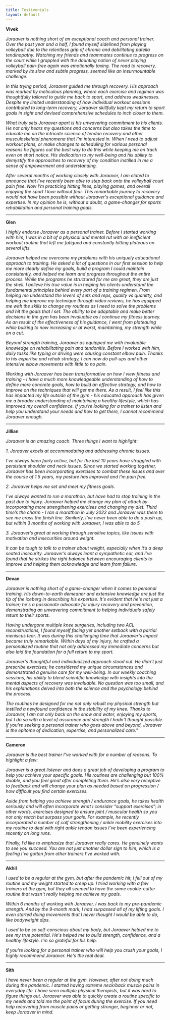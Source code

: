 ```yaml
---
title: Testimonials
layout: default
---
```


**Vivek**

*Joraaver is nothing short of an exceptional coach and personal trainer. Over the past year and a half, I found myself sidelined from playing volleyball due to the relentless grip of chronic and debilitating patella tendinopathy. Watching my friends and teammates continue to progress on the court while I grappled with the daunting notion of never playing volleyball pain-free again was emotionally taxing. The road to recovery, marked by its slow and subtle progress, seemed like an insurmountable challenge.*

*In this trying period, Joraaver guided me through recovery. His approach was marked by meticulous planning, where each exercise and regimen was thoughtfully tailored to guide me back to sport, and address weaknesses. Despite my limited understanding of how individual workout sessions contributed to long-term recovery, Joraaver skillfully kept my return to sport goals in sight and devised comprehensive schedules to inch closer to them.*

*What truly sets Joraaver apart is his unwavering commitment to his clients. He not only hears my questions and concerns but also takes the time to educate me on the intricate science of tendon recovery and other musculoskeletal phenomena that I’m interested in. When I need to adjust workout plans, or make changes to scheduling for various personal reasons he figures out the best way to do this while keeping me on track even on short notice. His dedication to my well-being and his ability to demystify the approaches to recovery of my condition instilled in me a sense of empowerment and understanding.*

*After several months of working closely with Joraaver, I am elated to announce that I've recently been able to step back onto the volleyball court pain free. Now I’m practicing hitting lines, playing games, and overall enjoying the sport I love without fear. This remarkable journey to recovery would not have been possible without Joraaver's exceptional guidance and expertise. In my opinion he is, without a doubt, a game-changer for sports rehabilitation and personal training goals.*

---

**Glen**

*I highly endorse Joraaver as a personal trainer. Before I started working with him, I was in a bit of a physical and mental rut with an inefficient workout routine that left me fatigued and constantly hitting plateaus on several lifts.*

*Joraaver helped me overcome my problems with his uniquely educational approach to training. He asked a lot of questions in our first session to help me more clearly define my goals, build a program I could maintain consistently, and helped me learn and progress throughout the entire process. While the programs he structured for me are great, they are just the shell. I believe his true value is in helping his clients understand the fundamental principles behind every part of a training regimen. From helping me understand the levers of sets and reps, quality vs quanitty, and helping me improve my technique through video reviews, he has equipped me with the skills to change my routines as I need to solve the problems and hit the goals that I set. The ability to be adaptable and make better decisions in the gym has been invaluable as I continue my fitness journey. As an result of the effectiveness of his guidance, I went from plateauing while bulking to now increasing or at worst, maintaining, my strength while on a cut.*

*Beyond strength training, Joraaver as equipped me with invaluable knowledge on rehabilitating pain and tendonitis. Before I worked with him, daily tasks like typing or driving were causing constant elbow pain. Thanks to his expertise and rehab strategy, I can now do pull-ups and other intensive elbow movements with little to no pain.*
  
*Working with Joraaver has been transformative on how I view fitness and training - I have a much more knowledgeable understanding of how to define more concrete goals, how to build an effective strategy, and how to improve on the techniques that will get me there. As a result, I feel like this has impacted my life outside of the gym - his educated approach has given me a broader understanding of maintaining a healthy lifestyle, which has improved my overall confidence. If you’re looking for a trainer to listen and help you understand your needs and how to get there, I cannot recommend Joraaver enough.*

---

**Jillian**

*Joraaver is an amazing coach. Three things I want to highlight:*

*1. Joraaver excels at accommodating and addressing chronic issues.*

*I’ve always been fairly active, but for the last 10 years have struggled with persistent shoulder and neck issues. Since we started working together, Joraaver has been incorporating exercises to combat these issues and over the course of 1.5 years, my posture has improved and I’m pain free.*

*2. Joraaver helps me set and meet my fitness goals.*

*I’ve always wanted to run a marathon, but have had to stop training in the past due to injury. Joraaver helped me change my plan of attack by incorporating more strengthening exercises and changing my diet. Third time’s the charm - I ran a marathon in July 2022 and Joraaver was there to see me cross the finish line. Similarly, I’ve never been able to do a push up, but within 3 months of working with Joraaver, I was able to do 5.*

*3. Joraaver’s great at working through sensitive topics, like issues with motivation and insecurities around weight.*

*It can be tough to talk to a trainer about weight, especially when it’s a deep seated insecurity. Joraaver’s always leant a sympathetic ear, and I’ve found that he strikes the right balance between encouraging clients to improve and helping them acknowledge and learn from failure.* 

---

**Devan**

*Joraaver is nothing short of a game-changer when it comes to personal training. His down-to-earth demeanor and extensive knowledge are just the tip of the iceberg in describing his expertise. It's evident that he's not just a trainer; he's a passionate advocate for injury recovery and prevention, demonstrating an unwavering commitment to helping individuals safely return to their sports.*

*Having undergone multiple knee surgeries, including two ACL reconstructions, I found myself facing yet another setback with a partial meniscus tear. It was during this challenging time that Joraaver's impact became truly remarkable. Within days of my injury, he crafted a personalized routine that not only addressed my immediate concerns but also laid the foundation for a full return to my sport.*

*Joraaver's thoughtful and individualized approach stood out. He didn't just prescribe exercises; he considered my unique circumstances and demonstrated a genuine care for my well-being. In our weekly coaching sessions, his ability to blend scientific knowledge with insights into the mental aspects of recovery was invaluable. No question was too small, and his explanations delved into both the science and the psychology behind the process.*

*The routines he designed for me not only rebuilt my physical strength but instilled a newfound confidence in the stability of my knee. Thanks to Joraaver, I am not only back on the snow and water, enjoying my sports, but I do so with a level of assurance and strength I hadn't thought possible. If you're seeking a personal trainer who goes above and beyond, Joraaver is the epitome of dedication, expertise, and personalized care."*

---

**Cameron**

*Joraaver is the best trainer I’ve worked with for a number of reasons. To highlight a few:*

*Joraaver is a great listener and does a great job of developing a program to help you achieve your specific goals. His routines are challenging but 100% doable, and you feel great after completing them. He’s also very receptive to feedback and will change your plan as needed based on progression / how difficult you find certain exercises.* 

*Aside from helping you achieve strength / endurance goals, he takes health seriously and will often incorporate what I consider “support exercises”; in other words, exercises designed to ensure joint / muscular health so you not only reach but surpass your goals. For example, he recently incorporated a number of calf strengthening / ankle mobility exercises into my routine to deal with right ankle tendon issues I’ve been experiencing recently on long runs.*

*Finally, I’d like to emphasize that Joraaver really cares. He genuinely wants to see you succeed. You are not just another dollar sign to him, which is a feeling I’ve gotten from other trainers I’ve worked with.*

----

**Akhil**

*I used to be a regular at the gym, but after the pandemic hit, I fell out of my routine and my weight started to creep up. I tried working with a few trainers at the gym, but they all seemed to have the same cookie-cutter routine that wasn't really helping me achieve my goals.*

*Within 6 months of working with Joraaver, I was back to my pre-pandemic strength. And by the 9-month mark, I had surpassed all of my lifting goals. I even started doing movements that I never thought I would be able to do, like bodyweight dips.*

*I used to be so self-conscious about my body, but Joraaver helped me to see my true potential. He's helped me to build strength, confidence, and a healthy lifestyle. I'm so grateful for his help.*

*If you're looking for a personal trainer who will help you crush your goals, I highly recommend Joraaver. He's the real deal.*

---

**Sith** 

*I have never been a regular at the gym. However, after not doing much during the pandemic. I started having extreme neck/back muscle pains in everyday life. I have seen multiple physical therapists, but it was hard to figure things out. Joraaver was able to quickly create a routine specific to my needs and told me the point of focus during the exercise.  If you need help recovering from muscle pains or getting stronger, beginner or not, keep Joraaver in mind.*

